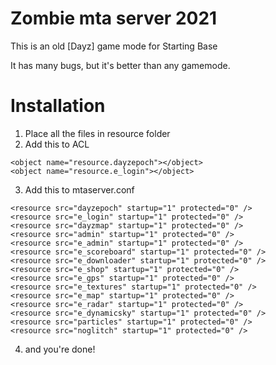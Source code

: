 # Zombie mta server 2021
This is an old [Dayz] game mode for Starting Base

It has many bugs, but it's better than any gamemode.

# Installation
1. Place all the files in resource folder
2. Add this to ACL
```
<object name="resource.dayzepoch"></object>
<object name="resource.e_login"></object>
```
3. Add this to mtaserver.conf
```
<resource src="dayzepoch" startup="1" protected="0" />
<resource src="e_login" startup="1" protected="0" />
<resource src="dayzmap" startup="1" protected="0" />
<resource src="admin" startup="1" protected="0" />
<resource src="e_admin" startup="1" protected="0" />
<resource src="e_scoreboard" startup="1" protected="0" />
<resource src="e_downloader" startup="1" protected="0" />
<resource src="e_shop" startup="1" protected="0" />
<resource src="e_gps" startup="1" protected="0" />
<resource src="e_textures" startup="1" protected="0" />
<resource src="e_map" startup="1" protected="0" />
<resource src="e_radar" startup="1" protected="0" />
<resource src="e_dynamicsky" startup="1" protected="0" />
<resource src="particles" startup="1" protected="0" />
<resource src="noglitch" startup="1" protected="0" />
```
4. and you're done!

